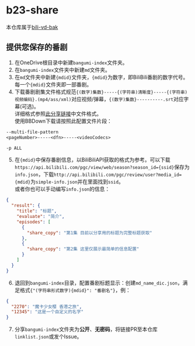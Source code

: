 # b23-share

本仓库属于[bili-vd-bak](https://tp.xrzyun.top/bili-vd-bak)  

## 提供您保存的番剧

1. 在OneDrive根目录中新建`bangumi-index`文件夹。  
2. 在`bangumi-index`文件夹中新建`md`文件夹。  
3. 在`md`文件夹中新建`{mdid}`文件夹，`{mdid}`为数字，即BiliBili番剧的数字代号。每一个`{mdid}`文件夹即一部番剧。  
4. 下载番剧剧集文件格式规范`{(数字)集数}-----{(字符串)清晰度}-----{(字符串)视频编码}.(mp4/ass/xml)`对应视频/弹幕，`{(数字)集数}----------.srt`对应字幕(可选)。  
详细格式参照[此分享链接](https://xrzcloud-my.sharepoint.com/:f:/g/personal/xrz_xrzyun_ml/EtnvTU56yoFDg4UlWvCl4owBXMCGKcPwRoaJaUi2zOTT2A?e=yRTdQ7)中文件格式。  
使用BBDown下载请按照此配置文件片段：  

```txt
--multi-file-pattern
<pageNumber>-----<dfn>-----<videoCodecs>

-p ALL
```

5. 在`{mdid}`中保存番剧信息，以BiliBiliAPI获取的格式为参考。可以下载`https://api.bilibili.com/pgc/view/web/season?season_id={ssid}`保存为`info.json`，下载`http://api.bilibili.com/pgc/review/user?media_id={mdid}`为`simple-info.json`并在里面找到`ssid`。  
或者你也可以手动编写`info.json`的信息：  

```json
{
  "result": {
    "title": "标题",
    "evaluate": "简介",
    "episodes": [
      {
        "share_copy": "第1集 目前以分享用的标题为完整标题获取"
      },
      {
        "share_copy": "第2集 这里仅展示最简单的信息配置"
      }
    ]
  }
}
```

6. 退回到`bangumi-index`目录，配置番剧标题显示：创建`md_name_dic.json`，满足格式`{"(字符串形式数字){mdid}": "番剧名"}`，例：  

```json
{
  "2270": "魔卡少女樱 香港之旅",
  "12345": "这是一个自定义的名字"
}
```

7. 分享`bangumi-index`文件夹为**公开**、**无密码**，将链接PR至本仓库`linklist.json`或发个Issue。  
